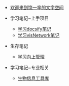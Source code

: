 - [欢迎来到饶一率的文字空间]()
- 学习笔记~上手项目
    - [学习docsify笔记](study_note/docsify.md)
    - [学习visNetwork笔记](study_note/visNetwork.md)

- 生存笔记
    - [学习向上管理](survive_note/up.md)

- 学习笔记~专业相关
    - [生物信息工具库](study_note/bio.md)
